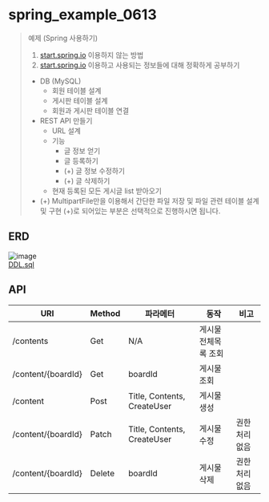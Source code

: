 # spring_example_0613
> 예제 (Spring 사용하기)
> 1. [start.spring.io](http://start.spring.io/) 이용하지 않는 방법
> 2. [start.spring.io](http://start.spring.io/) 이용하고 사용되는 정보들에 대해 정확하게 공부하기
> - DB (MySQL)
>     - 회원 테이블 설계
>     - 게시판 테이블 설계
>     - 회원과 게시판 테이블 연결
> - REST API 만들기
>     - URL 설계
>     - 기능
>         - 글 정보 얻기
>         - 글 등록하기
>         - (+) 글 정보 수정하기
>         - (+) 글 삭제하기
>     - 현재 등록된 모든 게시글 list 받아오기
> - (+) MultipartFile만을 이용해서 간단한 파일 저장 및 파일 관련 테이블 설계 및 구현
> (+)로 되어있는 부분은 선택적으로 진행하시면 됩니다.

## ERD
![image](https://user-images.githubusercontent.com/105179745/173476300-8e1bd311-5476-4ca5-bfdd-4682db64be29.png)  
[DDL.sql](https://github.com/Kyutae-Chae/spring_example_0613/blob/master/src/main/resources/DDL.sql)

## API
|URI   | Method  | 파라메터  | 동작  | 비고  |
|---|---|---|---|---|
|/contents   | Get  | N/A  | 게시물 전체목록 조회 |   |
|/content/{boardId}   | Get  | boardId  | 게시물 조회  |   |
|/content   | Post  | Title, Contents, CreateUser  | 게시물 생성  |   |
|/content/{boardId}   | Patch  | Title, Contents, CreateUser  | 게시물 수정  | 권한처리 없음  |
|/content/{boardId}   | Delete  | boardId  | 게시물 삭제  | 권한처리 없음  |
